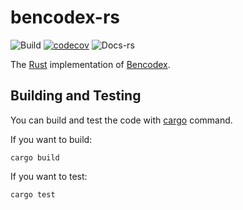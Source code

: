 # bencodex-rs

![Build](https://github.com/moreal/bencodex-rs/workflows/Build/badge.svg?branch=main) [![codecov](https://codecov.io/gh/moreal/bencodex-rs/branch/main/graph/badge.svg?token=H0FWUZ2ZF2)](https://codecov.io/gh/moreal/bencodex-rs) ![Docs-rs](https://docs.rs/bencodex-rs/badge.svg)

The [Rust] implementation of [Bencodex].

[Rust]: https://rust-lang.org/
[Bencodex]: https://bencodex.org/

## Building and Testing

You can build and test the code with [cargo] command.

If you want to build:

```
cargo build
```

If you want to test:

```
cargo test
```

[cargo]: https://github.com/rust-lang/cargo/
